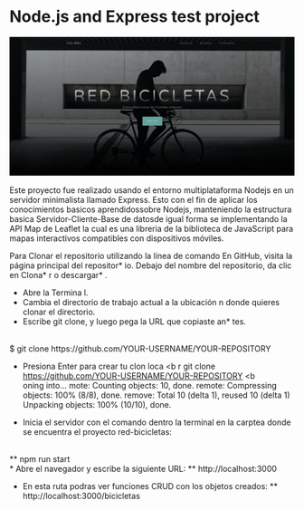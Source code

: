 # Node.js and Express test project

![The console](https://github.com/juankarlos999/projecNodejs/blob/master/red-bicicletas/public/img/page_example.png)


Este proyecto fue realizado usando el entorno multiplataforma Nodejs en un servidor minimalista llamado Express. Esto con el fin de aplicar los conocimientos basicos 
aprendidossobre Nodejs, manteniendo la estructura basica Servidor-Cliente-Base de datosde igual forma se implementando la API Map de Leaflet la cual es una libreria de la biblioteca de JavaScript para mapas interactivos compatibles con dispositivos móviles.




Para Clonar el repositorio utilizando la línea de comando
En GitHub, visita la página principal del repositor* io.
Debajo del nombre del repositorio, da clic en Clona* r o descargar* .

* Abre la Termina l.
* Cambia el directorio de trabajo actual a la ubicación n donde quieres clonar el directorio.
* Escribe git clone, y luego pega la URL que copiaste an* tes.
<br>
  $ git clone https://github.com/YOUR-USERNAME/YOUR-REPOSITORY

* Presiona Enter para crear tu clon loca 
<b  r git clone https://github.com/YOUR-USERNAME/YOUR-REPOSITORY
<b  
  oning into...
  mote: Counting objects: 10, done.
  remote: Compressing objects: 100% (8/8), done.
  remove: Total 10 (delta 1), reused 10 (delta 1)
  Unpacking objects: 100% (10/10), done.

* Inicia el servidor con el comando dentro la terminal en la carptea donde se encuentra el proyecto red-bicicletas:
<br>
** npm run start
<br>
* Abre el navegador y escribe la siguiente URL:
 ** http://localhost:3000

* En esta ruta podras ver funciones CRUD con los objetos creados:
  ** http://localhost:3000/bicicletas
